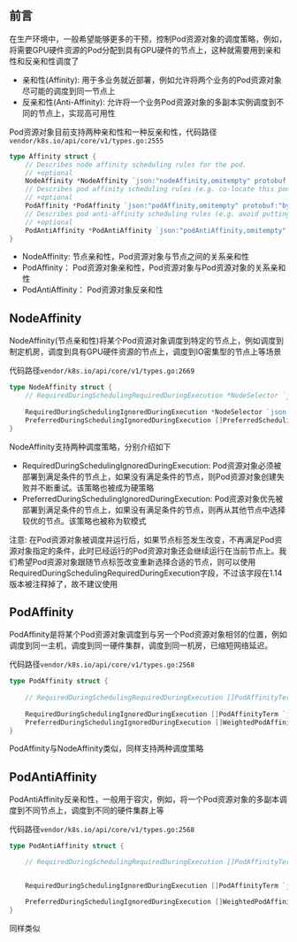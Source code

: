 ## 前言
在生产环境中，一般希望能够更多的干预，控制Pod资源对象的调度策略，例如，将需要GPU硬件资源的Pod分配到具有GPU硬件的节点上，这种就需要用到亲和性和反亲和性调度了

- 亲和性(Affinity): 用于多业务就近部署，例如允许将两个业务的Pod资源对象尽可能的调度到同一节点上
- 反亲和性(Anti-Affinity): 允许将一个业务Pod资源对象的多副本实例调度到不同的节点上，实现高可用性

Pod资源对象目前支持两种亲和性和一种反亲和性，代码路径`vendor/k8s.io/api/core/v1/types.go:2555`
```go
type Affinity struct {
	// Describes node affinity scheduling rules for the pod.
	// +optional
	NodeAffinity *NodeAffinity `json:"nodeAffinity,omitempty" protobuf:"bytes,1,opt,name=nodeAffinity"`
	// Describes pod affinity scheduling rules (e.g. co-locate this pod in the same node, zone, etc. as some other pod(s)).
	// +optional
	PodAffinity *PodAffinity `json:"podAffinity,omitempty" protobuf:"bytes,2,opt,name=podAffinity"`
	// Describes pod anti-affinity scheduling rules (e.g. avoid putting this pod in the same node, zone, etc. as some other pod(s)).
	// +optional
	PodAntiAffinity *PodAntiAffinity `json:"podAntiAffinity,omitempty" protobuf:"bytes,3,opt,name=podAntiAffinity"`
}
```
- NodeAffinity: 节点亲和性，Pod资源对象与节点之间的关系亲和性
- PodAffinity： Pod资源对象亲和性，Pod资源对象与Pod资源对象的关系亲和性
- PodAntiAffinity： Pod资源对象反亲和性

## NodeAffinity
NodeAffinity(节点亲和性)将某个Pod资源对象调度到特定的节点上，例如调度到制定机房，调度到具有GPU硬件资源的节点上，调度到IO密集型的节点上等场景

代码路径`vendor/k8s.io/api/core/v1/types.go:2669`
```go
type NodeAffinity struct {
	// RequiredDuringSchedulingRequiredDuringExecution *NodeSelector `json:"requiredDuringSchedulingRequiredDuringExecution,omitempty"`
	
	RequiredDuringSchedulingIgnoredDuringExecution *NodeSelector `json:"requiredDuringSchedulingIgnoredDuringExecution,omitempty" protobuf:"bytes,1,opt,name=requiredDuringSchedulingIgnoredDuringExecution"`
	PreferredDuringSchedulingIgnoredDuringExecution []PreferredSchedulingTerm `json:"preferredDuringSchedulingIgnoredDuringExecution,omitempty" protobuf:"bytes,2,rep,name=preferredDuringSchedulingIgnoredDuringExecution"`
}
```
NodeAffinity支持两种调度策略，分别介绍如下
- RequiredDuringSchedulingIgnoredDuringExecution: Pod资源对象必须被部署到满足条件的节点上，如果没有满足条件的节点，则Pod资源对象创建失败并不断重试。该策略也被成为硬策略
- PreferredDuringSchedulingIgnoredDuringExecution: Pod资源对象优先被部署到满足条件的节点上，如果没有满足条件的节点，则再从其他节点中选择较优的节点。该策略也被称为软模式

注意: 在Pod资源对象被调度并运行后，如果节点标签发生改变，不再满足Pod资源对象指定的条件，此时已经运行的Pod资源对象还会继续运行在当前节点上。我们希望Pod资源对象跟随节点标签改变重新选择合适的节点，则可以使用RequiredDuringSchedulingRequiredDuringExecution字段，不过该字段在1.14版本被注释掉了，故不建议使用

## PodAffinity
PodAffinity是将某个Pod资源对象调度到与另一个Pod资源对象相邻的位置，例如调度到同一主机，调度到同一硬件集群，调度到同一机房，已缩短网络延迟。

代码路径`vendor/k8s.io/api/core/v1/types.go:2568`
```go
type PodAffinity struct {
	
	// RequiredDuringSchedulingRequiredDuringExecution []PodAffinityTerm  `json:"requiredDuringSchedulingRequiredDuringExecution,omitempty"`
	
	RequiredDuringSchedulingIgnoredDuringExecution []PodAffinityTerm `json:"requiredDuringSchedulingIgnoredDuringExecution,omitempty" protobuf:"bytes,1,rep,name=requiredDuringSchedulingIgnoredDuringExecution"`
	PreferredDuringSchedulingIgnoredDuringExecution []WeightedPodAffinityTerm `json:"preferredDuringSchedulingIgnoredDuringExecution,omitempty" protobuf:"bytes,2,rep,name=preferredDuringSchedulingIgnoredDuringExecution"`
}
```
PodAffinity与NodeAffinity类似，同样支持两种调度策略

## PodAntiAffinity
PodAntiAffinity反亲和性，一般用于容灾，例如，将一个Pod资源对象的多副本调度到不同节点上，调度到不同的硬件集群上等

代码路径`vendor/k8s.io/api/core/v1/types.go:2568`
```go
type PodAntiAffinity struct {

	// RequiredDuringSchedulingRequiredDuringExecution []PodAffinityTerm  `json:"requiredDuringSchedulingRequiredDuringExecution,omitempty"`


	RequiredDuringSchedulingIgnoredDuringExecution []PodAffinityTerm `json:"requiredDuringSchedulingIgnoredDuringExecution,omitempty" protobuf:"bytes,1,rep,name=requiredDuringSchedulingIgnoredDuringExecution"`

	PreferredDuringSchedulingIgnoredDuringExecution []WeightedPodAffinityTerm `json:"preferredDuringSchedulingIgnoredDuringExecution,omitempty" protobuf:"bytes,2,rep,name=preferredDuringSchedulingIgnoredDuringExecution"`
}
```
同样类似
